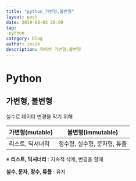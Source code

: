 ```yaml
---
title: "python_가변형,불변형"
layout: post
date: 2019-08-03 20:09
tag:
-python
category: blog
author: insik
description: 파이썬 가변형,불변형
---
```


# Python

## 가변형, 불변형

실수로 데이터 변경을 막기 위해

| 가변형(mutable)  | 불변형(immutable)            |
| ---------------- | ---------------------------- |
| 리스트, 딕셔너리 | 정수형, 실수형, 문자형, 튜플 |

※ **리스트, 딕셔너리**      :   지속적 삭제, 변경을 할때

**실수, 문자, 정수, 튜플**  :  유지

